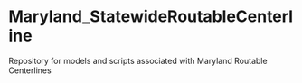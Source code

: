# Maryland_StatewideRoutableCenterline
Repository for models and scripts associated with Maryland Routable Centerlines
